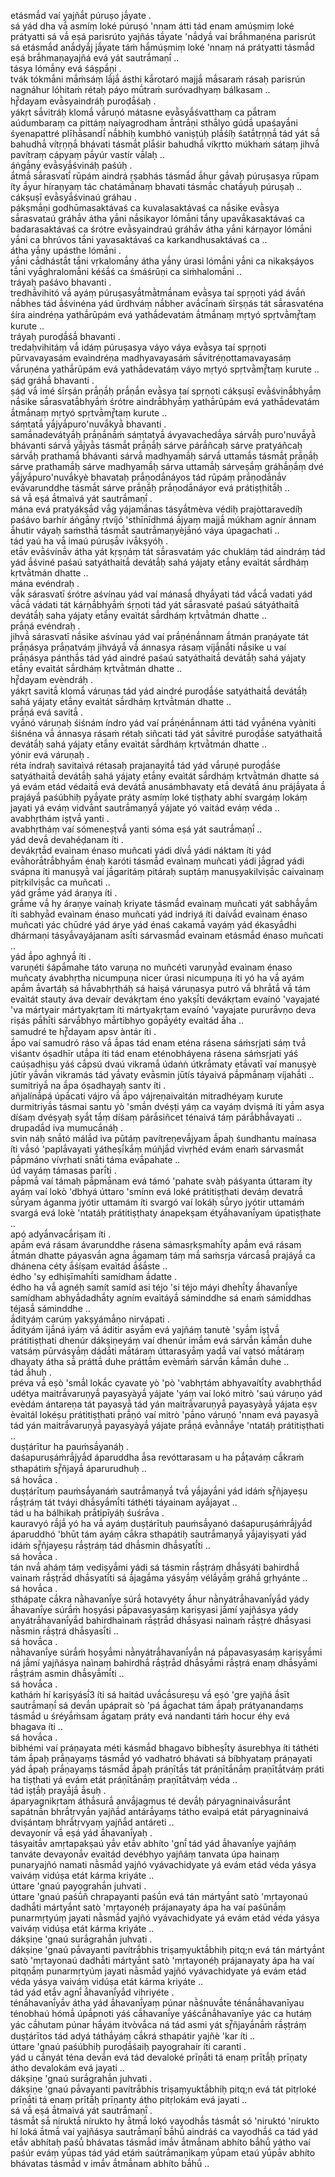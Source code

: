 
etásmā́d vaí yajñā́t púruṣo jā́yate .  
sá yád dha vā́ asmíṃ loké púruṣó 'nnam átti tád enam amúṣmiṃ loké prátyatti sá vā́ eṣá parisrúto yajñás tā́yate 'nā́dyā́ vaí brā́hmaṇéna parisrút sá etásmā́d anā́dyā́j jā́yate táṁ hā́múṣmiṃ loké 'nnaṃ ná prátyatti tásmā́d eṣá brā́hmaṇayajñá evá yát sautrā́maṇī́ ..  
tásya lómā́ny evá śáṣpā́ṇi .  
tvák tókmā́ni mā́ṁsáṃ lā́jā́ ásthi kā́rotaró majjā́ mā́saraṁ rásaḥ parisrún nagnáhur lóhitaṁ rétaḥ páyo mū́traṁ suróvadhyaṃ bálkasam ..  
hŕ̥̄dayam evā̀syaindráḥ puroḍā́śaḥ .  
yákṛt sā́vitráḥ klomā́ vā́ruṇó mátasne evā̀syā́śvatthaṃ ca pā́tram aúdumbaraṃ ca pittáṃ naíyagrodham ā́ntrā́ṇi sthā́lyo gúdā́ upaśayā́ni śyenapattré plīhā̀sandī́ nā́bhiḥ kumbhó vaniṣṭúḥ plā́śíḥ śatā́tṛṇṇā́ tád yát sā́ bahudhā́ vítṛṇṇā́ bhávati tásmā́t plā́śir bahudhā́ víkṛtto múkhaṁ sátaṃ jihvā́ pavítraṃ cápyaṃ pā́yúr vastír vā́laḥ ..  
áṅgā́ny evā̀syā́śvináḥ paśúḥ .  
ā́tmā́ sā́rasvatī́ rūpám aindrá ṛṣabhás tásmā́d ā́hur gā́vaḥ púruṣasya rūpam íty ā́yur híraṇyaṃ tác chatámā́naṃ bhavati tásmā́c chatā́yuḥ púruṣaḥ ..  
cákṣuṣī evā̀syā́śvinaú gráhau .  
pákṣmā́ṇi godhūmasaktávaś ca kuvalasaktávaś ca nā́sike evā̀sya sā́rasvataú gráhā́v átha yā́ni nā́sikayor lómā́ni tā́ny upavā́kasaktávaś ca badarasaktávaś ca śrótre evā̀syaindraú gráhā́v átha yā́ni kárṇayor lómā́ni yā́ni ca bhrúvos tā́ni yavasaktávaś ca karkandhusaktávaś ca ..  
átha yā́ny upásthe lómā́ni .  
yā́ni cā́dhástā́t tā́ni vṛkalomā́ny átha yā́ny úrasi lómā́ni yā́ni ca nikakṣáyos tā́ni vyā́ghralomā́ni kéśā́ś ca śmáśrūṇi ca siṁhalomā́ni ..  
tráyaḥ paśávo bhavanti .  
tredhā́vihitó vā́ ayáṃ púruṣasyā́tmā̀tmā́nam evā̀sya taí spṛṇoti yád ávā́ṅ nā́bhes tád ā́śvinéna yád ūrdhváṃ nā́bher avā́cī́naṁ śīrṣṇás tát sā́rasvaténa śíra aindréṇa yathā́rūpám evá yathā́devatám ā́tmā́naṃ mṛtyó spṛtvā̀mŕ̥̄taṃ kurute ..  
tráyaḥ puroḍā́śā́ bhavanti .  
tredaḥvihitáṃ vā́ idáṃ púruṣasya váyo váya evā̀sya taí spṛṇoti pūrvavayasám evaìndréṇa madhyavayasáṁ sā́vitréṇottamavayasáṃ vā́ruṇéna yathā́rūpám evá yathā́devatáṃ váyo mṛtyó spṛtvā̀mŕ̥̄taṃ kurute ..  
ṣáḍ gráhā́ bhavanti .  
ṣáḍ vā́ imé śīrṣán prā́ṇā́ḥ prā́ṇā́n evā̀sya taí spṛṇoti cákṣuṣī evā̀śvinā́bhyā́ṃ nā́sike sā́rasvatā́bhyā́ṁ śrótre aindrā́bhyā́ṃ yathā́rūpám evá yathā́devatám ā́tmā́naṃ mṛtyó spṛtvā̀mŕ̥̄taṃ kurute ..  
sáṃtatā́ yā́jyā́puro'nuvā́kyā̀ bhavanti .  
samā́nadevátyā́ḥ prā́ṇā́nā́ṁ sáṃtatyā́ ávyavachedā́ya sárvā́ḥ puro'nuvā́yā̀ bhávanti sárvā́ yā́jyā̀s tásmā́t prā́ṇā́ḥ sárve párā́ñcaḥ sárve pratyáñcaḥ sárvā́ḥ prathamā́ bhávanti sárvā́ madhyamā́ḥ sárvā́ uttamā́s tásmā́t prā́ṇā́ḥ sárve prathamā́ḥ sárve madhyamā́ḥ sárva uttamā́ḥ sárveṣā́ṃ gráhā́ṇā́ṃ dvé yā́jyā́puro'nuvā́kyè bhavataḥ prā́ṇodā́náyos tád rūpáṃ prā́ṇodā́nā́v evā́varunddhe tásmā́t sárve prā́ṇā́ḥ prā́ṇodā́náyor evá prátiṣṭhitā́ḥ ..  
sá vā́ eṣá ā́tmaìvá yát sautrā́maṇī́ .  
mána evá pratyákṣā́d vā́g yájamā́nas tásyā́tmèva védiḥ prajòttaravedíḥ paśávo barhír áṅgā́ny ṛtvíjó 'sthīnīdhmá ā́jyaṃ majjā́ múkham agnír ánnam ā́hutir váyaḥ saṁsthā́ tásmā́t sautrā́maṇyèjā́nó váya úpagachati ..  
tád yaú ha vā́ imaú púruṣā́v ivā́kṣyóḥ .  
etā́v evā̀śvínā́v átha yát kṛṣṇáṃ tát sā́rasvatáṃ yác chukláṃ tád aindráṃ tád yád ā́śviné paśaú satyáthaitā́ devátā́ḥ sahá yájaty etā́ny evaìtát sā́rdháṃ kṛtvā̀tmán dhatte ..  
mána evéndraḥ .  
vā́k sárasvatī śrótre aśvínau yád vaí mánasā́ dhyā́yati tád vā́cā́ vadati yád vā́cā́ vádati tát kárṇā́bhyā́ṁ śṛṇoti tád yát sā́rasvaté paśaú sátyáthaitā́ devátā́ḥ saha yájaty etā́ny evaìtát sā́rdháṃ kṛtvā̀tmán dhatte ..  
prā́ṇá evéndraḥ .  
jihvā́ sárasvatī nā́sike aśvínau yád vaí prā́ṇénā́nnam ā́tmán praṇáyate tát prā́ṇásya prā́ṇatváṃ jihváyā́ vā́ ánnasya rásaṃ víjā́nā́ti nā́sike u vaí prā́ṇásya pánthā́s tád yád aindré paśaú satyáthaitā́ devátā́ḥ sahá yájaty etā́ny evaìtát sā́rdháṃ kṛtvā̀tmán dhatte ..  
hŕ̥̄dayam evèndráḥ .  
yákṛt savitā́ klomā́ váruṇas tád yád aindré puroḍā́śe satyáthaitā́ devátā́ḥ sahá yájaty etā́ny evaìtát sā́rdháṃ kṛtvā̀tmán dhatte ..  
prā́ṇá evá savitā́ .  
vyā́nó váruṇaḥ śiśnám índro yád vaí prā́ṇénā́nnam átti tád vyā́néna vyàniti śiśnéna vā́ ánnasya rásaṁ rétaḥ siñcati tád yát sā́vitré puroḍā́śe satyáthaitā́ devátā́ḥ sahá yájaty etā́ny evaìtát sā́rdháṃ kṛtvā̀tmán dhatte ..  
yónir evá váruṇaḥ .  
réta índraḥ savitaìvá rétasaḥ prajanayitā́ tád yád vā́ruṇé puroḍā́śe satyáthaitā́ devátā́ḥ sahá yájaty etā́ny evaìtát sā́rdháṃ kṛtvā̀tmán dhatte sá yá evám etád védaitā́ evá devátā́ anusámbhavaty etā́ devátā́ ánu prájā́yata ā́ prajáyā́ paśúbhiḥ pyā́yate práty asmíṃ loké tiṣṭhaty abhí svargáṃ lokáṃ jayati yá eváṃ vidvā́nt sautrā́maṇyā́ yájate yó vaitád eváṃ véda ..  
avabhṛthám iṣṭvā́ yanti .  
avabhṛtháṃ vaí sómeneṣṭvā́ yanti sóma eṣá yát sautrā́maṇī́ ..  
yád devā́ devahéḍanam íti .  
devákṛtā́d evaìnam énaso muñcati yádi dívā́ yádi náktam íti yád evā̀horā́trā́bhyā́m énaḥ karóti tásmā́d evaìnaṃ muñcati yádi jā́grad yádi svápna íti manuṣyā̀ vaí jā́garitáṃ pitáraḥ suptáṃ manuṣyakilviṣā́c caivaìnaṃ pitṛkilviṣā́c ca muñcati ..  
yád grā́me yád áraṇya íti .  
grā́me vā́ hy áraṇye vaínaḥ kriyate tásmā́d evaìnaṃ muñcati yát sabhā́yā́m íti sabhyā̀d evaìnam énaso muñcati yád indriyá íti daívā́d evaìnam énaso muñcati yác chūdré yád árye yád énaś cakamā́ vayáṃ yád ékasyā́dhi dhármaṇi tásyā́vayájanam asī́ti sárvasmā́d evaìnam etásmā́d énaso muñcati ..  
yád ā́po aghnyā́ íti .  
varuṇéti śápā́mahe táto varuṇa no muñcéti varuṇyā̀d evaìnam énaso muñcaty ávabhṛtha nicumpuṇa nicer úrasi nicumpuṇa íti yó ha vā́ ayám apā́m ā́vartáḥ sá hā́vabhṛtháḥ sá haiṣá váruṇasya putró vā́ bhrā́tā́ vā́ tám evaìtát stauty áva devaír devákṛtam éno yakṣī́ti devákṛtam evaínó 'vayajaté 'va mártyair mártyakṛtam íti mártyakṛtam evaínó 'vayajate pururā́vṇo deva riṣás pā́hī́ti sárvā́bhyo mā́rtibhyo gopā́yéty evaìtád ā́ha ..  
samudré te hŕ̥̄dayam apsv àntár íti .  
ā́po vaí samudró ráso vā́ ā́pas tád enam eténa rásena sáṁsṛjati sáṃ tvā́ viśantv óṣadhīr utā́pa íti tád enam eténobháyena rásena sáṁsṛjati yáś caúṣadhiṣu yáś cā́psú dvaú vikramā́ údaṅṅ útkrā́maty etā́vatī vaí manuṣyè jūtír yā́vā́n vikramás tád yā́vaty evā̀smin jūtís táyaivá pā́pmā́naṃ víjahā́ti ..  
sumitriyā́ na ā́pa óṣadhayaḥ santv íti .  
añjalínā́pá úpā́cati vájro vā́ ā́po vájreṇaivaìtán mitradhéyaṃ kurute durmitriyā́s tásmai santu yò 'smā́n dvéṣṭi yáṃ ca vayáṃ dviṣmá íti yā́m asya díśaṃ dvéṣyaḥ syā́t tā́ṃ díśaṃ párā́siñcet ténaivá táṃ párā́bhā́vayati ..  
drupadā́d iva mumucā́náḥ .  
svin náḥ snā́tó málā́d iva pūtáṃ pavítreṇevā́jyam ā́paḥ śundhantu maínasa íti vā́só 'paplā́vayati yátheṣī́kā́ṃ múñjā́d vivṛhéd evám enaṁ sárvasmā́t pā́pmáno vívṛhati snā́ti táma evā́pahate ..  
úd vayáṃ támasas parī́ti .  
pā́pmā́ vaí támaḥ pā́pmā́nam evá támó 'pahate svàḥ páśyanta úttaram íty ayáṃ vaí lokò 'dbhyá úttaro 'smínn evá loké prátitiṣṭhati deváṃ devatrā́ sū́ryam áganma jyótir uttamám íti svargó vaí lokáḥ sū́ryo jyótir uttamáṁ svargá evá lokè 'ntatáḥ prátitiṣṭhaty ánapekṣam étyā́havanī́yam úpatiṣṭhate ..  
apó adyā́nvacā́riṣam íti .  
apā́m evá rásam ávarunddhe rásena sámasṛkṣmahī́ty apā́m evá rásam ā́tmán dhatte páyasvā́n agna ā́gamaṃ táṃ mā́ saṁsṛja várcasā́ prajáyā́ ca dhánena céty ā́śíṣam evaìtád ā́śā́ste ..  
édho 'sy edhiṣīmahī́ti samídham ā́datte .  
édho ha vā́ agnéḥ samít samíd asi téjo 'si téjo máyi dhehī́ty ā́havanī́ye samídham abhyā́dadhā́ty agním evaìtáyā́ sáminddhe sá enaṁ sámiddhas téjasā́ sáminddhe ..  
ā́dityáṃ carúṃ yakṣyámā́ṇo nirvápati .  
ā́dityám ījā́ná iyáṃ vā́ áditir asyā́m evá yajñáṃ tanutè 'syā́m iṣṭvā́ prátitiṣṭhati dhenúr dákṣiṇeyáṃ vaí dhenúr imā́m evá sárvā́n kā́mā́n duhe vatsáṃ pūrvásyā́ṃ dádā́ti mā́táram úttarasyā́ṃ yadā́ vaí vatsó mā́táraṃ dhayaty átha sā́ práttā́ duhe práttā́m evèmā́ṁ sárvā́n kā́mā́n duhe ..  
tád ā́huḥ .  
préva vā́ eṣò 'smā́l lokā́c cyavate yò 'pò 'vabhṛtám abhyavaítī́ty avabhṛthā́d udétya maitrā́varuṇyā́ payasyàyā́ yájate 'yáṃ vaí lokó mitrò 'saú váruṇo yád evèdám ántareṇa tát payasyā̀ tád yán maitrā́varuṇyā́ payasyàyā́ yájata eṣv èvaìtál lokéṣu prátitiṣṭhati prā́ṇó vaí mitrò 'pā́no váruṇó 'nnam evá payasyā̀ tád yán maitrā́varuṇyā́ payasyàyā́ yájate prā́ṇá evā̀nnā́ye 'ntatáḥ prátitiṣṭhati ..  
duṣṭárītur ha pauṁsā́yanáḥ .  
daśapuruṣáṁrā́jyā́d áparuddha ā́sa revóttarasam u ha pā́ṭaváṃ cā́kraṁ sthapátiṁ sŕ̥̄ñjayā́ áparurudhuḥ ..  
sá hovā́ca .  
duṣṭárītuṃ pauṁsā́yanáṁ sautrā́maṇyā́ tvā́ yā́jayā́ni yád idáṁ sŕ̥̄ñjayeṣu rā́ṣṭráṃ tát tváyi dhā́syā́mī́ti táthéti táyainam ayā́jayat ..  
tád u ha bálhikaḥ prā́tipīyáḥ śuśrā́va .  
kauravyó rā́jā́ yó ha vā́ ayáṃ duṣṭárītuḥ pauṁsā́yanó daśapuruṣáṁrā́jyā́d áparuddhó 'bhūt tám ayáṃ cā́kra sthapátiḥ sautrā́maṇyā́ yā́jayiṣyati yád idáṁ sŕ̥̄ñjayeṣu rā́ṣṭráṃ tád dhā́smin dhā́syatī́ti ..  
sá hovā́ca .  
tán nvā́ aháṃ táṃ vediṣyā́mi yádi sá tásmin rā́ṣṭráṃ dhā́syáti bahirdhā́ vainaṁ rā́ṣṭrā́d dhā́syatī́ti sá ā́jagā́ma yásyā́ṃ vélā́yā́ṃ gráhā́ gṛhyánte ..  
sá hovā́ca .  
sthápate cā́kra nā̀havanī́ye súrā́ hotavyéty ā́hur nā̀nyátrā́havanī́yā́d yády ā́havanī́ye súrā́ṁ hoṣyási pā́pavasyasáṃ kariṣyasi jā́mí yajñásya yády anyátrā́havanī́yā́d bahirdhaìnaṁ rā́ṣṭrā́d dhā́syasi naìnaṁ rā́ṣṭré dhā́syasi nā̀smin rā́ṣṭrá dhā́syasī́ti ..  
sá hovā́ca .  
nā̀havanī́ye súrā́ṁ hoṣyā́mi nā̀nyátrā́havanī́yā́n ná pā́pavasyasáṃ kariṣyā́mi ná jā́mí yajñásya naìnaṃ bahirdhā́ rā́ṣṭrā́d dhā́syā́mi rā́ṣṭrá enaṃ dhā́syā́mi rā́ṣṭrám asmin dhā́syā́mī́ti ..  
sá hovā́ca .  
katháṁ hí kariṣyásī́3 íti sá haitád uvā́cā́sureṣu vā́ eṣó 'gre yajñá ā́sīt sautrā́maṇī́ sá devā́n upápraít sò 'pá ā́gachat tám ā́paḥ prátyanandaṃs tásmā́d u śréyā́ṁsam ā́gataṃ práty evá nandanti táṁ hocur éhy evá bhagava íti ..  
sá hovā́ca .  
bibhémi vaí práṇayata méti kásmā́d bhagavo bibheṣī́ty ásurebhya íti táthéti tám ā́paḥ prā́ṇayaṃs tásmā́d yó vadhatró bhávati sá bíbhyataṃ práṇayati yád ā́paḥ prā́ṇayaṃs tásmā́d ā́paḥ práṇītā́s tát práṇītā́nā́ṃ praṇītā́tváṃ práti ha tiṣṭhati yá evám etát práṇītā́nā́ṃ praṇītā́tváṃ véda ..  
tád iṣṭā́ḥ prayā́jā́ ā́suḥ .  
áparyagnikṛtam áthā́surā́ anvā́jagmus té devā́ḥ páryagninaivā́surā́nt sapátnā́n bhrā́tṛvyā́n yajñā́d antárā́yaṃs tátho evaìpá etát páryagninaivá dviṣántaṃ bhrā́tṛvyaṃ yajñā́d antáreti ..  
devayonír vā́ eṣá yád ā́havanī́yaḥ .  
tásyaitā́v amṛtapakṣaú yā́v etā́v abhíto 'gnī́ tád yád ā́havanī́ye yajñáṃ tanváte devayonā́v evaìtád devébhyo yajñáṃ tanvata úpa hainaṃ punaryajñó namati nā̀smā́d yajñó vyávachidyate yá evám etád véda yásya vaiváṃ vidúṣa etát kárma kriyáte ..  
úttare 'gnaú payograhā́n juhvati .  
úttare 'gnaú paśū́ñ chrapayanti paśū́n evá tán mártyā́nt satò 'mṛtayonaú dadhā́ti mártyā́nt satò 'mṛtayonéḥ prájanayaty ápa ha vaí paśūnā́ṃ punarmṛtyúṃ jayati nā̀smā́d yajñó vyávachidyate yá evám etád véda yásya vaiváṃ vidúṣa etát kárma kriyáte ..  
dákṣiṇe 'gnaú surā́grahā́n juhvati .  
dákṣiṇe 'gnaú pā́vayanti pavítrā́bhis triṣaṃyuktā́bhiḥ pitq;n evá tán mártyā́nt satò 'mṛtayonaú dadhā́ti mártyā́nt satò 'mṛtayonéḥ prájanayaty ápa ha vaí pitqṇā́ṃ punarmṛtyúṃ jayati nā̀smā́d yajñó vyávachidyate yá evám etád véda yásya vaiváṃ vidúṣa etát kárma kriyáte ..  
tád yád etā́v agnī́ ā́havanī́yā́d vihriyéte .  
ténā́havanī́yā́v átha yád ā́havanī́yaṃ púnar nā̀śnuvā́te ténā́nā́havanīyau ténobhaú hómā́ úpā́pnoti yáś cā́havanī́ye yáścā́nā́havanīye yác ca hutáṃ yác cā́hutam púnar hā́yám itvòvā́ca ná tád asmi yát sŕ̥̄ñjayā́nā́ṁ rā́ṣṭráṃ duṣṭárītos tád adyá táthā́yáṃ cā́krá sthapátir yajñè 'kar íti ..  
úttare 'gnaú paśúbhiḥ puroḍā́śaiḥ payograhaír íti caranti .  
yád u cā́nyát téna devā́n evá tád devaloké prīṇā́ti tá enaṃ prītā́ḥ prīṇaty átho devalokám evá jayati ..  
dákṣiṇe 'gnaú surā́grahā́n juhvati .  
dákṣiṇe 'gnaú pā́vayanti pavítrā́bhis triṣaṃyuktā́bhiḥ pitq;n evá tát pitṛloké prīṇā́ti tá enaṃ prītā́ḥ prīṇanty átho pitṛlokám evá jayati ..  
sá vā́ eṣá ā́tmaìvá yát sautrā́maṇī́ .  
tásmā́t sā́ níruktā́ nírukto hy ā̀tmā́ lokó vayodhā́s tásmā́t só 'niruktó 'nirukto hí loká ā́tmā́ vaí yajñásya sautrā́maṇī́ bā́hū́ aindráś ca vayodhā́ś ca tád yád etā́v abhítaḥ paśū́ bhávatas tásmā́d imā́v ā́tmā́nam abhíto bā́hū́ yátho vaí paśúr eváṃ yū́pas tád yád etáṁ saútrā́maṇikaṃ yū́pam etaú yū́pā́v abhíto bhávatas tásmā́d v imā́v ā́tmā́nam abhíto bā́hū́ ..  

